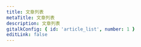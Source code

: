 ```yaml
---
title: 文章列表
metaTitle: 文章列表
description: 文章列表
gitalkConfig: { id: 'article_list', number: 1 }
editLink: false
---
```


<ArticleList />
